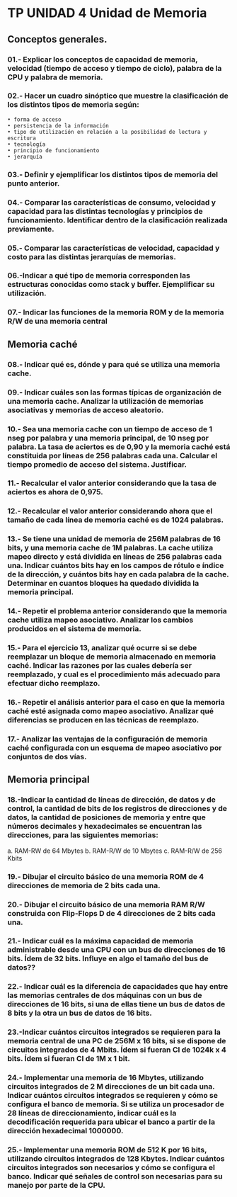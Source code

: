# TP UNIDAD 4 Unidad de Memoria

## Conceptos generales.

### 01.- Explicar los conceptos de capacidad de memoria, velocidad  (tiempo de acceso y tiempo de ciclo), palabra de la CPU y palabra de memoria.

### 02.- Hacer un cuadro sinóptico que muestre la clasificación de los distintos tipos de memoria según:
    • forma de acceso
    • persistencia de la información
    • tipo de utilización en relación a la posibilidad de lectura y escritura
    • tecnología
    • principio de funcionamiento
    • jerarquía

### 03.- Definir y ejemplificar los distintos tipos de memoria del punto anterior.

### 04.- Comparar las características de consumo, velocidad y capacidad para las distintas tecnologías y principios de funcionamiento. Identificar dentro de la clasificación realizada previamente.

### 05.- Comparar las características de velocidad, capacidad y costo para las distintas jerarquías de memorias.

### 06.-Indicar a qué tipo de memoria corresponden las estructuras conocidas como stack y buffer. Ejemplificar su utilización.

### 07.- Indicar las funciones de la memoria ROM y de la memoria R/W de una memoria central 

## Memoria caché

### 08.- Indicar qué es, dónde  y para qué se utiliza una memoria cache.

### 09.- Indicar cuáles son las formas típicas de organización de una memoria cache. Analizar la utilización de memorias asociativas y memorias de acceso aleatorio.

### 10.- Sea una memoria cache con un tiempo de acceso de 1 nseg por palabra y una memoria principal, de 10 nseg por palabra. La tasa de aciertos es de 0,90 y la memoria caché está constituida por líneas de 256 palabras cada una. Calcular el tiempo promedio de acceso del sistema. Justificar. 

### 11.- Recalcular el valor anterior considerando que la tasa de aciertos es ahora de 0,975. 

### 12.- Recalcular el valor anterior considerando ahora que el tamaño de cada línea de memoria caché es de 1024 palabras. 

### 13.- Se tiene una unidad de memoria de 256M palabras de 16 bits,  y una memoria cache de 1M palabras. La cache utiliza mapeo directo y está dividida en líneas de 256 palabras cada una. Indicar cuántos bits hay en los campos de rótulo e índice de la dirección, y cuántos bits hay en cada palabra de la cache. Determinar en cuantos bloques ha quedado dividida la memoria principal. 

### 14.- Repetir el problema anterior considerando que la memoria cache utiliza mapeo asociativo.  Analizar los cambios producidos en el sistema de memoria. 

### 15.- Para el ejercicio 13, analizar qué ocurre si se debe reemplazar un bloque de memoria almacenado en memoria caché. Indicar las razones por las cuales debería ser reemplazado, y cual es el procedimiento más adecuado para efectuar dicho reemplazo. 

### 16.- Repetir el análisis anterior para el caso en que la memoria caché esté asignada como mapeo asociativo. Analizar qué diferencias se producen en las técnicas de reemplazo. 

### 17.- Analizar las ventajas de la configuración de memoria caché configurada con un esquema de mapeo asociativo por conjuntos de dos vías.  

## Memoria principal

### 18.-Indicar la cantidad de líneas de dirección, de datos y de control, la cantidad de bits de los registros de direcciones y de datos, la cantidad de posiciones de memoria y entre que números decimales y hexadecimales se encuentran las direcciones, para las siguientes memorias:

a. RAM-RW  de 64 Mbytes     b. RAM-R/W  de 10 Mbytes     c. RAM-R/W  de 256 Kbits

### 19.- Dibujar el circuito básico de una memoria ROM de 4  direcciones de memoria de 2 bits cada una.

### 20.- Dibujar el circuito básico de una memoria RAM R/W construida con Flip-Flops D de 4 direcciones de 2 bits cada una.

### 21.- Indicar cuál es la máxima capacidad de memoria administrable desde una CPU con un bus de direcciones de 16 bits. Ídem de 32 bits. Influye en algo el tamaño del bus de datos??

### 22.- Indicar cuál es la diferencia de capacidades que hay entre las memorias centrales de dos máquinas con un bus de direcciones de 16 bits, si una de ellas tiene un bus de datos de 8 bits y la otra un bus de datos de 16 bits.

### 23.-Indicar cuántos circuitos integrados se requieren para la memoria central de una PC de 256M x 16 bits, si se dispone de circuitos integrados de 4 Mbits. Ídem si fueran CI de 1024k x 4 bits. Ídem si fueran CI de 1M x 1 bit.

### 24.- Implementar una memoria de 16 Mbytes, utilizando circuitos integrados de 2 M direcciones de un bit cada una. Indicar cuántos circuitos integrados se requieren y cómo se configura el banco de memoria. Si se utiliza un procesador de 28 líneas de direccionamiento, indicar cuál es la decodificación requerida para ubicar el banco a partir de la dirección hexadecimal 1000000.

### 25.- Implementar una memoria ROM de 512 K por 16 bits, utilizando circuitos integrados de 128 Kbytes. Indicar cuántos circuitos integrados son necesarios y cómo se configura el banco. Indicar qué señales de control son necesarias para su manejo por parte de la CPU.